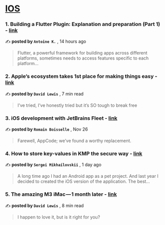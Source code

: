 
<h1><a href=https://medium.com/tag/ios/recommended target="_blank" rel="noopener noreferrer">IOS</a></h1>
<h3>1. Building a Flutter Plugin: Explanation and preparation (Part 1) - <a href=https://medium.com/@fr.kozlov.antoine/building-a-flutter-plugin-explanation-and-preparation-part-1-d8a96e459840?source=tag_recommended_feed---------0-84----------ios----------83715ed2_1e45_4678_9bd1_d882bdf75ce5------- target="_blank" rel="noopener noreferrer">link</a></h3>

✍️ **posted by `Antoine K.`** <date> , 14 hours ago</date>

<blockquote>Flutter, a powerful framework for building apps across different platforms, sometimes needs to access features specific to each platform…</blockquote>

<h3>2. Apple’s ecosystem takes 1st place for making things easy - <a href=https://medium.com/macoclock/apples-ecosystem-takes-1st-place-for-making-things-easy-eb329ed3050a?source=tag_recommended_feed---------1-107----------ios----------83715ed2_1e45_4678_9bd1_d882bdf75ce5------- target="_blank" rel="noopener noreferrer">link</a></h3>

✍️ **posted by `David Lewis`** <date> , 7 min read</date>

<blockquote>I’ve tried, I’ve honestly tried but it’s SO tough to break free</blockquote>

<h3>3. iOS development with JetBrains Fleet - <a href=https://medium.com/kodein-koders/ios-development-with-jetbrains-fleet-fa83e5b0be96?source=tag_recommended_feed---------2-85----------ios----------83715ed2_1e45_4678_9bd1_d882bdf75ce5------- target="_blank" rel="noopener noreferrer">link</a></h3>

✍️ **posted by `Romain Boisselle`** <date> , Nov 26</date>

<blockquote>Farewell, AppCode; we’ve found a worthy replacement.</blockquote>

<h3>4. How to store key-values in KMP the secure way - <a href=https://medium.com/proandroiddev/how-to-store-key-values-in-kmp-in-the-secure-way-7614130dc4a9?source=tag_recommended_feed---------3-84----------ios----------83715ed2_1e45_4678_9bd1_d882bdf75ce5------- target="_blank" rel="noopener noreferrer">link</a></h3>

✍️ **posted by `Sergei Mikhailovskii`** <date> , 1 day ago</date>

<blockquote>A long time ago I had an Android app as a pet project. And last year I decided to created the iOS version of the application. The best…</blockquote>

<h3>5. The amazing M3 iMac — 1 month later - <a href=https://medium.com/macoclock/the-amazing-m3-imac-1-month-later-687ddd01249e?source=tag_recommended_feed---------4-107----------ios----------83715ed2_1e45_4678_9bd1_d882bdf75ce5------- target="_blank" rel="noopener noreferrer">link</a></h3>

✍️ **posted by `David Lewis`** <date> , 8 min read</date>

<blockquote>I happen to love it, but is it right for you?</blockquote>

